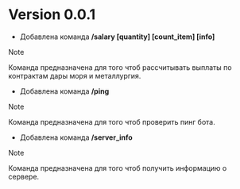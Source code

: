 # Version 0.0.1
- Добавлена команда __/salary [quantity] [count_item] [info]__
> [!NOTE]
> Команда предназначена для того чтоб рассчитывать выплаты по контрактам дары моря и металлургия. 
- Добавлена команда __/ping__
> [!NOTE]
> Команда предназначена для того чтоб проверить пинг бота.
- Добавлена команда __/server_info__
> [!NOTE]
> Команда предназначена для того чтоб получить информацию о сервере.
